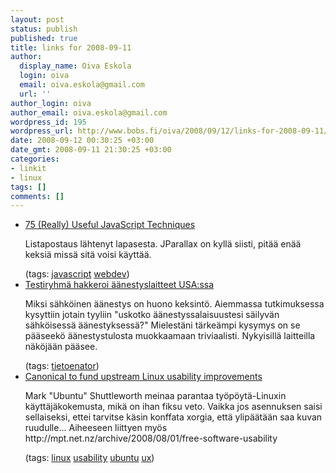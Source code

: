 ```yaml
---
layout: post
status: publish
published: true
title: links for 2008-09-11
author:
  display_name: Oiva Eskola
  login: oiva
  email: oiva.eskola@gmail.com
  url: ''
author_login: oiva
author_email: oiva.eskola@gmail.com
wordpress_id: 195
wordpress_url: http://www.bobs.fi/oiva/2008/09/12/links-for-2008-09-11/
date: 2008-09-12 00:30:25 +03:00
date_gmt: 2008-09-11 21:30:25 +03:00
categories:
- linkit
- linux
tags: []
comments: []
---
```

<ul class="delicious">
<li>
<div class="delicious-link"><a href="http://www.smashingmagazine.com/2008/09/11/75-really-useful-javascript-techniques/">75 (Really) Useful JavaScript Techniques</a></div></p>
<div class="delicious-extended">Listapostaus lähtenyt lapasesta. JParallax on kyllä siisti, pitää enää keksiä missä sitä voisi käyttää.</div></p>
<div class="delicious-tags">(tags: <a href="http://delicious.com/oiva/javascript">javascript</a> <a href="http://delicious.com/oiva/webdev">webdev</a>)</div></li>
<li>
<div class="delicious-link"><a href="http://www.hs.fi/ulkomaat/artikkeli/Testiryhm%C3%A4+hakkeroi+%C3%A4%C3%A4nestyslaitteet+USAssa/1135239363877">Testiryhmä hakkeroi äänestyslaitteet USA:ssa</a></div></p>
<div class="delicious-extended">Miksi sähköinen äänestys on huono keksintö. Aiemmassa tutkimuksessa kysyttiin jotain tyyliin "uskotko äänestyssalaisuustesi säilyvän sähköisessä äänestyksessä?" Mielestäni tärkeämpi kysymys on se pääseekö äänestystulosta muokkaamaan triviaalisti. Nykyisillä laitteilla näköjään pääsee.</div></p>
<div class="delicious-tags">(tags: <a href="http://delicious.com/oiva/tietoenator">tietoenator</a>)</div></li>
<li>
<div class="delicious-link"><a href="http://arstechnica.com/news.ars/post/20080911-canonical-to-fund-upstream-linux-usability-improvements.html">Canonical to fund upstream Linux usability improvements</a></div></p>
<div class="delicious-extended">Mark "Ubuntu" Shuttleworth meinaa parantaa työpöytä-Linuxin käyttäjäkokemusta, mikä on ihan fiksu veto. Vaikka jos asennuksen saisi sellaiseksi, ettei tarvitse käsin konffata xorgia, että ylipäätään saa kuvan ruudulle... Aiheeseen liittyen myös http://mpt.net.nz/archive/2008/08/01/free-software-usability</div></p>
<div class="delicious-tags">(tags: <a href="http://delicious.com/oiva/linux">linux</a> <a href="http://delicious.com/oiva/usability">usability</a> <a href="http://delicious.com/oiva/ubuntu">ubuntu</a> <a href="http://delicious.com/oiva/ux">ux</a>)</div></li>
</ul>
